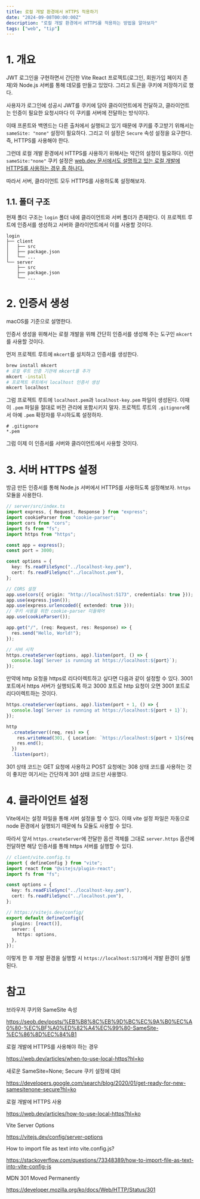 ```yaml
---
title: 로컬 개발 환경에서 HTTPS 적용하기
date: "2024-09-08T00:00:00Z"
description: "로컬 개발 환경에서 HTTPS를 적용하는 방법을 알아보자"
tags: ["web", "tip"]
---
```


# 1. 개요

JWT 로그인을 구현하면서 간단한 Vite React 프로젝트(로그인, 회원가입 페이지 존재)와 Node.js 서버를 통해 데모를 만들고 있었다. 그리고 토큰을 쿠키에 저장하기로 했다.

사용자가 로그인에 성공시 JWT를 쿠키에 담아 클라이언트에게 전달하고, 클라이언트는 인증이 필요한 요청시마다 이 쿠키를 서버에 전달하는 방식이다.

이때 프론트와 백엔드는 다른 출처에서 실행되고 있기 때문에 쿠키를 주고받기 위해서는 `sameSite: "none"` 설정이 필요하다. 그리고 이 설정은 `Secure` 속성 설정을 요구한다. 즉, HTTPS를 사용해야 한다.

그런데 로컬 개발 환경에서 HTTPS를 사용하기 위해서는 약간의 설정이 필요하다. 이런 `sameSite:"none"` 쿠키 설정은 [web.dev 문서에서도 설명하고 있는 로컬 개발에 HTTPS를 사용하는 경우 중 하나다.](https://web.dev/articles/when-to-use-local-https?hl=ko#when_to_use_https_for_local_development_2)

따라서 서버, 클라이언트 모두 HTTPS를 사용하도록 설정해보자.

## 1.1. 폴더 구조

현재 폴더 구조는 `login` 폴더 내에 클라이언트와 서버 폴더가 존재한다. 이 프로젝트 루트에 인증서를 생성하고 서버와 클라이언트에서 이를 사용할 것이다.

```
login
├── client
│   ├── src
│   ├── package.json
│   └── ...
└── server
    ├── src
    ├── package.json
    └── ...
```

# 2. 인증서 생성

macOS를 기준으로 설명한다.

인증서 생성을 위해서는 로컬 개발을 위해 간단히 인증서를 생성해 주는 도구인 `mkcert`를 사용할 것이다.

먼저 프로젝트 루트에 `mkcert`를 설치하고 인증서를 생성한다.

```bash
brew install mkcert
# 로컬 루트 인증 기관에 mkcert를 추가
mkcert -install
# 프로젝트 루트에서 localhost 인증서 생성
mkcert localhost
```

그럼 프로젝트 루트에 `localhost.pem`과 `localhost-key.pem` 파일이 생성된다. 이때 이 `.pem` 파일을 절대로 버전 관리에 포함시키지 말자. 프로젝트 루트의 `.gitignore`에서 아예 `.pem` 확장자를 무시하도록 설정하자.

```
# .gitignore
*.pem
```

그럼 이제 이 인증서를 서버와 클라이언트에서 사용할 것이다.

# 3. 서버 HTTPS 설정

방금 만든 인증서를 통해 Node.js 서버에서 HTTPS를 사용하도록 설정해보자. `https` 모듈을 사용한다.

```ts
// server/src/index.ts
import express, { Request, Response } from "express";
import cookieParser from "cookie-parser";
import cors from "cors";
import fs from "fs";
import https from "https";

const app = express();
const port = 3000;

const options = {
  key: fs.readFileSync("../localhost-key.pem"),
  cert: fs.readFileSync("../localhost.pem"),
};

// CORS 설정
app.use(cors({ origin: "http://localhost:5173", credentials: true }));
app.use(express.json());
app.use(express.urlencoded({ extended: true }));
// 쿠키 사용을 위한 cookie-parser 미들웨어
app.use(cookieParser());

app.get("/", (req: Request, res: Response) => {
  res.send("Hello, World!");
});

// 서버 시작
https.createServer(options, app).listen(port, () => {
  console.log(`Server is running at https://localhost:${port}`);
});
```

만약에 http 요청을 https로 리다이렉트하고 싶다면 다음과 같이 설정할 수 있다. 3001 포트에서 https 서버가 실행되도록 하고 3000 포트로 http 요청이 오면 3001 포트로 리다이렉트하는 것이다.

```ts
https.createServer(options, app).listen(port + 1, () => {
  console.log(`Server is running at https://localhost:${port + 1}`);
});

http
  .createServer((req, res) => {
    res.writeHead(301, { Location: `https://localhost:${port + 1}${req.url}` });
    res.end();
  })
  .listen(port);
```

301 상태 코드는 GET 요청에 사용하고 POST 요청에는 308 상태 코드를 사용하는 것이 좋지만 여기서는 간단하게 301 상태 코드만 사용했다.

# 4. 클라이언트 설정

Vite에서는 설정 파일을 통해 서버 설정을 할 수 있다. 이때 vite 설정 파일은 자동으로 node 환경에서 실행되기 때문에 fs 모듈도 사용할 수 있다.

따라서 앞서 `https.createServer`에 전달한 옵션 객체를 그대로  `server.https` 옵션에 전달하면 해당 인증서를 통해 https 서버를 실행할 수 있다.

```ts
// client/vite.config.ts
import { defineConfig } from "vite";
import react from "@vitejs/plugin-react";
import fs from "fs";

const options = {
  key: fs.readFileSync("../localhost-key.pem"),
  cert: fs.readFileSync("../localhost.pem"),
};

// https://vitejs.dev/config/
export default defineConfig({
  plugins: [react()],
  server: {
    https: options,
  },
});
```

이렇게 한 후 개발 환경을 실행할 시 `https://localhost:5173`에서 개발 환경이 실행된다.

# 참고

브라우저 쿠키와 SameSite 속성

https://seob.dev/posts/%EB%B8%8C%EB%9D%BC%EC%9A%B0%EC%A0%80-%EC%BF%A0%ED%82%A4%EC%99%80-SameSite-%EC%86%8D%EC%84%B1

로컬 개발에 HTTPS를 사용해야 하는 경우 

https://web.dev/articles/when-to-use-local-https?hl=ko

새로운 SameSite=None; Secure 쿠키 설정에 대비

https://developers.google.com/search/blog/2020/01/get-ready-for-new-samesitenone-secure?hl=ko

로컬 개발에 HTTPS 사용

https://web.dev/articles/how-to-use-local-https?hl=ko

Vite Server Options

https://vitejs.dev/config/server-options

How to import file as text into vite.config.js?

https://stackoverflow.com/questions/73348389/how-to-import-file-as-text-into-vite-config-js

MDN 301 Moved Permanently

https://developer.mozilla.org/ko/docs/Web/HTTP/Status/301